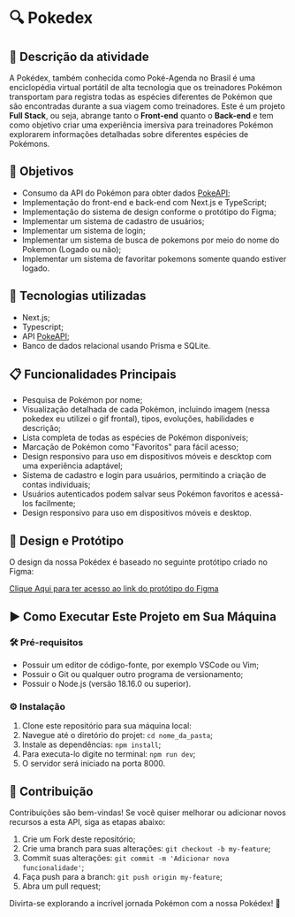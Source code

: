 # 🔍 Pokedex

## 📝 Descrição da atividade

A Pokédex, também conhecida como Poké-Agenda no Brasil é uma enciclopédia virtual portátil de alta tecnologia que os treinadores Pokémon transportam para registra todas as espécies diferentes de Pokémon que são encontradas durante a sua viagem como treinadores. Este é um projeto **Full Stack**, ou seja, abrange tanto o **Front-end** quanto o **Back-end** e tem como objetivo criar uma experiência imersiva para treinadores Pokémon explorarem informações detalhadas sobre diferentes espécies de Pokémons.

## 🎯 Objetivos

- Consumo da API do Pokémon para obter dados [PokeAPI](https://pokeapi.co/);
- Implementação do front-end e back-end com Next.js e TypeScript;
- Implementação do sistema de design conforme o protótipo do Figma;
- Implementar um sistema de cadastro de usuários;
- Implementar um sistema de login;
- Implementar um sistema de busca de pokemons por meio do nome do Pokemon (Logado ou não);
- Implementar um sistema de favoritar pokemons somente quando estiver logado.

## 🚀 Tecnologias utilizadas

- Next.js;
- Typescript;
- API [PokeAPI](https://pokeapi.co/);
- Banco de dados relacional usando Prisma e SQLite.

## 📋 Funcionalidades Principais

- Pesquisa de Pokémon por nome;
- Visualização detalhada de cada Pokémon, incluindo imagem (nessa pokedex eu utilizei o gif frontal), tipos, evoluções, habilidades e descrição;
- Lista completa de todas as espécies de Pokémon disponíveis;
- Marcação de Pokémon como "Favoritos" para fácil acesso;
- Design responsivo para uso em dispositivos móveis e descktop com uma experiência adaptável;
- Sistema de cadastro e login para usuários, permitindo a criação de contas individuais;
- Usuários autenticados podem salvar seus Pokémon favoritos e acessá-los facilmente;
- Design responsivo para uso em dispositivos móveis e desktop.

## 🎨 Design e Protótipo

O design da nossa Pokédex é baseado no seguinte protótipo criado no Figma:

[Clique Aqui para ter acesso ao link do protótipo do Figma](https://www.figma.com/file/jmmI97q80rCap7j7gGaAkz/Pokedex?type=design&node-id=0-1&t=kvsB1391Kd9bke8O-0)

## ▶️ Como Executar Este Projeto em Sua Máquina

### 🛠️ Pré-requisitos

- Possuir um editor de código-fonte, por exemplo VSCode ou Vim;
- Possuir o Git ou qualquer outro programa de versionamento;
- Possuir o Node.js (versão 18.16.0 ou superior).

### ⚙️ Instalação

1. Clone este repositório para sua máquina local:
2. Navegue até o diretório do projet: `cd nome_da_pasta`;
3. Instale as dependências: `npm install`;
4. Para executa-lo digite no terminal: `npm run dev`;
5. O servidor será iniciado na porta 8000.

## 🤝 Contribuição

Contribuições são bem-vindas! Se você quiser melhorar ou adicionar novos recursos a esta API, siga as etapas abaixo:

1. Crie um Fork deste repositório;
2. Crie uma branch para suas alterações: `git checkout -b my-feature`;
3. Commit suas alterações: `git commit -m 'Adicionar nova funcionalidade'`;
4. Faça push para a branch: `git push origin my-feature`;
5. Abra um pull request;

Divirta-se explorando a incrível jornada Pokémon com a nossa Pokédex! 🌟

